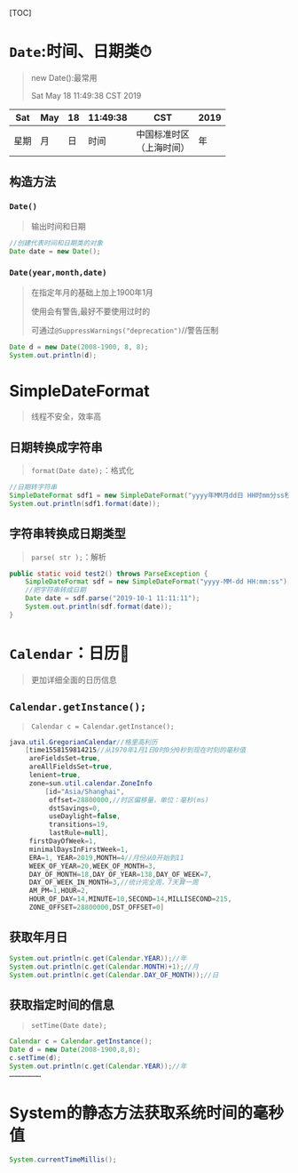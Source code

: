 [TOC]



# `Date`:时间、日期类⏱

> new Date():最常用
>
> Sat May 18 11:49:38 CST 2019

| Sat  | May  | 18   | 11:49:38 | CST                            | 2019 |
| ---- | ---- | ---- | -------- | ------------------------------ | ---- |
| 星期 | 月   | 日   | 时间     | 中国标准时区<br />（上海时间） | 年   |

## 构造方法

### `Date()`

> 输出时间和日期

```java
//创建代表时间和日期类的对象
Date date = new Date(); 
```

### `Date(year,month,date)`

> 在指定年月的基础上加上1900年1月
>
> 使用会有警告,最好不要使用过时的
>
> 可通过`@SuppressWarnings("deprecation")`//警告压制

```java
Date d = new Date(2008-1900, 8, 8);
System.out.println(d);
```



# SimpleDateFormat

> 线程不安全，效率高

## 日期转换成字符串

> `format(Date date);`：格式化

```java
//日期转字符串
SimpleDateFormat sdf1 = new SimpleDateFormat("yyyy年MM月dd日 HH时mm分ss秒");
System.out.println(sdf1.format(date));
```



## 字符串转换成日期类型

> `parse( str );`：解析

```java
public static void test2() throws ParseException {
    SimpleDateFormat sdf = new SimpleDateFormat("yyyy-MM-dd HH:mm:ss");
    //把字符串转成日期
    Date date = sdf.parse("2019-10-1 11:11:11");
    System.out.println(sdf.format(date));
}
```





# `Calendar`：日历📅

> 更加详细全面的日历信息

## `Calendar.getInstance();`

> `Calendar c = Calendar.getInstance();`

```java
java.util.GregorianCalendar//格里高利历
    [time1558159814215//从1970年1月1日0时0分0秒到现在时刻的毫秒值
     areFieldsSet=true,
     areAllFieldsSet=true,
     lenient=true,
     zone=sun.util.calendar.ZoneInfo
         [id="Asia/Shanghai",
          offset=28800000,//时区偏移量，单位：毫秒(ms)
          dstSavings=0,
          useDaylight=false,
          transitions=19,
          lastRule=null],
     firstDayOfWeek=1,
     minimalDaysInFirstWeek=1,
     ERA=1, YEAR=2019,MONTH=4//月份从0开始到11
     WEEK_OF_YEAR=20,WEEK_OF_MONTH=3,
     DAY_OF_MONTH=18,DAY_OF_YEAR=138,DAY_OF_WEEK=7,
     DAY_OF_WEEK_IN_MONTH=3,//统计完全周，7天算一周
     AM_PM=1,HOUR=2,
     HOUR_OF_DAY=14,MINUTE=10,SECOND=14,MILLISECOND=215,
     ZONE_OFFSET=28800000,DST_OFFSET=0]
```



## 获取年月日

```java
System.out.println(c.get(Calendar.YEAR));//年
System.out.println(c.get(Calendar.MONTH)+1);//月
System.out.println(c.get(Calendar.DAY_OF_MONTH));//日

```



## 获取指定时间的信息

> `setTime(Date date);`

```java
Calendar c = Calendar.getInstance();
Date d = new Date(2008-1900,8,8);
c.setTime(d);
System.out.println(c.get(Calendar.YEAR));//年
……………………
```



# System的静态方法获取系统时间的毫秒值

```java
System.currentTimeMillis();
```



